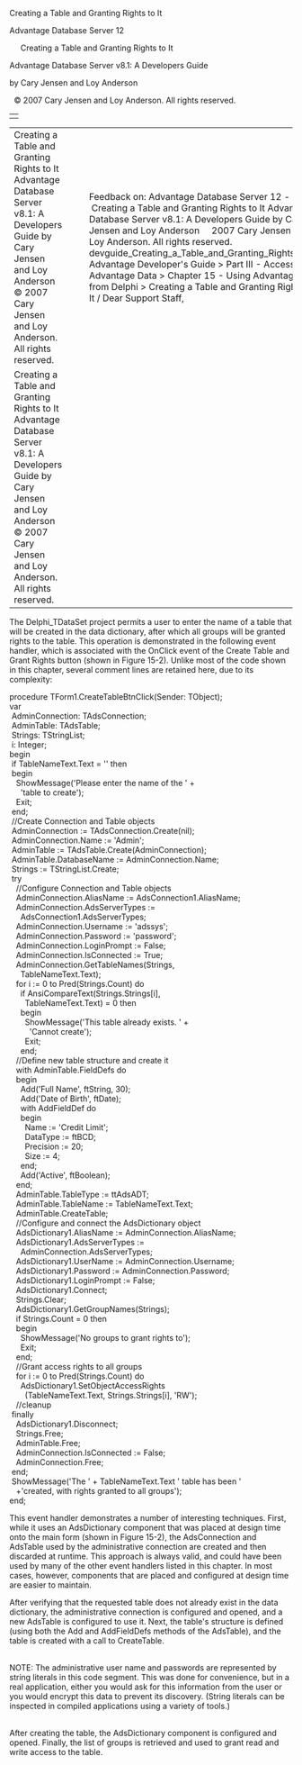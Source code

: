 Creating a Table and Granting Rights to It




Advantage Database Server 12  

     Creating a Table and Granting Rights to It

Advantage Database Server v8.1: A Developers Guide

by Cary Jensen and Loy Anderson

  © 2007 Cary Jensen and Loy Anderson. All rights reserved.

|  |
| --- |
|  |

|  |  |  |  |  |
| --- | --- | --- | --- | --- |
| Creating a Table and Granting Rights to It  Advantage Database Server v8.1: A Developers Guide  by Cary Jensen and Loy Anderson    © 2007 Cary Jensen and Loy Anderson. All rights reserved. |  |  | Feedback on: Advantage Database Server 12 -      Creating a Table and Granting Rights to It Advantage Database Server v8.1: A Developers Guide by Cary Jensen and Loy Anderson     2007 Cary Jensen and Loy Anderson. All rights reserved. devguide\_Creating\_a\_Table\_and\_Granting\_Rights\_to\_It Advantage Developer's Guide > Part III - Accessing Advantage Data > Chapter 15 - Using Advantage from Delphi > Creating a Table and Granting Rights to It / Dear Support Staff, |  |
| Creating a Table and Granting Rights to It  Advantage Database Server v8.1: A Developers Guide  by Cary Jensen and Loy Anderson    © 2007 Cary Jensen and Loy Anderson. All rights reserved. |  |  |  |  |

The Delphi\_TDataSet project permits a user to enter the name of a table that will be created in the data dictionary, after which all groups will be granted rights to the table. This operation is demonstrated in the following event handler, which is associated with the OnClick event of the Create Table and Grant Rights button (shown in Figure 15-2). Unlike most of the code shown in this chapter, several comment lines are retained here, due to its complexity:

procedure TForm1.CreateTableBtnClick(Sender: TObject);  
var  
  AdminConnection: TAdsConnection;  
  AdminTable: TAdsTable;  
  Strings: TStringList;  
  i: Integer;  
begin  
  if TableNameText.Text = '' then  
  begin  
    ShowMessage('Please enter the name of the ' +  
      'table to create');  
    Exit;  
  end;  
  //Create Connection and Table objects  
  AdminConnection := TAdsConnection.Create(nil);  
  AdminConnection.Name := 'Admin';  
  AdminTable := TAdsTable.Create(AdminConnection);  
  AdminTable.DatabaseName := AdminConnection.Name;  
  Strings := TStringList.Create;  
  try  
    //Configure Connection and Table objects  
    AdminConnection.AliasName := AdsConnection1.AliasName;  
    AdminConnection.AdsServerTypes :=  
      AdsConnection1.AdsServerTypes;  
    AdminConnection.Username := 'adssys';  
    AdminConnection.Password := 'password';  
    AdminConnection.LoginPrompt := False;  
    AdminConnection.IsConnected := True;  
    AdminConnection.GetTableNames(Strings,  
      TableNameText.Text);  
    for i := 0 to Pred(Strings.Count) do  
      if AnsiCompareText(Strings.Strings[i],  
        TableNameText.Text) = 0 then  
      begin  
        ShowMessage('This table already exists. ' +  
          'Cannot create');  
        Exit;  
      end;  
    //Define new table structure and create it  
    with AdminTable.FieldDefs do  
    begin  
      Add('Full Name', ftString, 30);  
      Add('Date of Birth', ftDate);  
      with AddFieldDef do  
      begin  
        Name := 'Credit Limit';  
        DataType := ftBCD;  
        Precision := 20;  
        Size := 4;  
      end;  
      Add('Active', ftBoolean);  
    end;  
    AdminTable.TableType := ttAdsADT;  
    AdminTable.TableName := TableNameText.Text;  
    AdminTable.CreateTable;  
    //Configure and connect the AdsDictionary object  
    AdsDictionary1.AliasName := AdminConnection.AliasName;  
    AdsDictionary1.AdsServerTypes :=  
      AdminConnection.AdsServerTypes;  
    AdsDictionary1.UserName := AdminConnection.Username;  
    AdsDictionary1.Password := AdminConnection.Password;  
    AdsDictionary1.LoginPrompt := False;  
    AdsDictionary1.Connect;  
    Strings.Clear;  
    AdsDictionary1.GetGroupNames(Strings);  
    if Strings.Count = 0 then  
    begin  
      ShowMessage('No groups to grant rights to');  
      Exit;  
    end;  
    //Grant access rights to all groups  
    for i := 0 to Pred(Strings.Count) do  
      AdsDictionary1.SetObjectAccessRights  
        (TableNameText.Text, Strings.Strings[i], 'RW');  
    //cleanup  
  finally  
    AdsDictionary1.Disconnect;  
    Strings.Free;  
    AdminTable.Free;  
    AdminConnection.IsConnected := False;  
    AdminConnection.Free;  
  end;  
  ShowMessage('The ' + TableNameText.Text ' table has been '  
    +'created, with rights granted to all groups');  
end;

This event handler demonstrates a number of interesting techniques. First, while it uses an AdsDictionary component that was placed at design time onto the main form (shown in Figure 15-2), the AdsConnection and AdsTable used by the administrative connection are created and then discarded at runtime. This approach is always valid, and could have been used by many of the other event handlers listed in this chapter. In most cases, however, components that are placed and configured at design time are easier to maintain.

After verifying that the requested table does not already exist in the data dictionary, the administrative connection is configured and opened, and a new AdsTable is configured to use it. Next, the table's structure is defined (using both the Add and AddFieldDefs methods of the AdsTable), and the table is created with a call to CreateTable.

   
NOTE: The administrative user name and passwords are represented by string literals in this code segment. This was done for convenience, but in a real application, either you would ask for this information from the user or you would encrypt this data to prevent its discovery. (String literals can be inspected in compiled applications using a variety of tools.)  
 

After creating the table, the AdsDictionary component is configured and opened. Finally, the list of groups is retrieved and used to grant read and write access to the table.